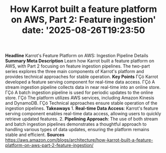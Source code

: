 ﻿---
title: "How Karrot built a feature platform on AWS, Part 2: Feature ingestion'
date: '2025-08-26T19:23:50"
category: "Markets"
summary: ""
slug: "how karrot built a feature platform on aws part 2 feature in"
source_urls:
  - "https://aws.amazon.com/blogs/architecture/how-karrot-built-a-feature-platform-on-aws-part-2-feature-ingestion/"
seo:
  title: "How Karrot built a feature platform on AWS, Part 2: Feature ingestion | Hash n Hedge'
  description: '"
  keywords: ["news", "markets", "brief"]
---
**Headline** Karrot's Feature Platform on AWS: Ingestion Pipeline Details  **Summary Meta Description** Learn how Karrot built a feature platform on AWS, with Part 2 focusing on feature ingestion pipelines. The two-part series explores the three main components of Karrot's platform and provides technical approaches for stable operation.  **Key Points**  ΓÇó Karrot developed a feature serving component for real-time data access. ΓÇó A stream ingestion pipeline collects data in near real-time into an online store. ΓÇó A batch ingestion pipeline is used for periodic updates to the online store. ΓÇó The platform utilizes AWS services, including Amazon Kinesis and DynamoDB. ΓÇó Technical approaches ensure stable operation of the ingestion pipelines.  **Takeaways**  1. **Real-time Data Access**: Karrot's feature serving component enables real-time data access, allowing users to quickly retrieve updated features. 2. **Pipelining Approach**: The use of both stream and batch ingestion pipelines demonstrates a thoughtful approach to handling various types of data updates, ensuring the platform remains stable and efficient.  **Sources** https://aws.amazon.com/blogs/architecture/how-karrot-built-a-feature-platform-on-aws-part-2-feature-ingestion/ 
